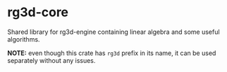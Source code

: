 # rg3d-core

Shared library for rg3d-engine containing linear algebra and some useful algorithms.

**NOTE:** even though this crate has `rg3d` prefix in its name, it can be used separately without any issues.
